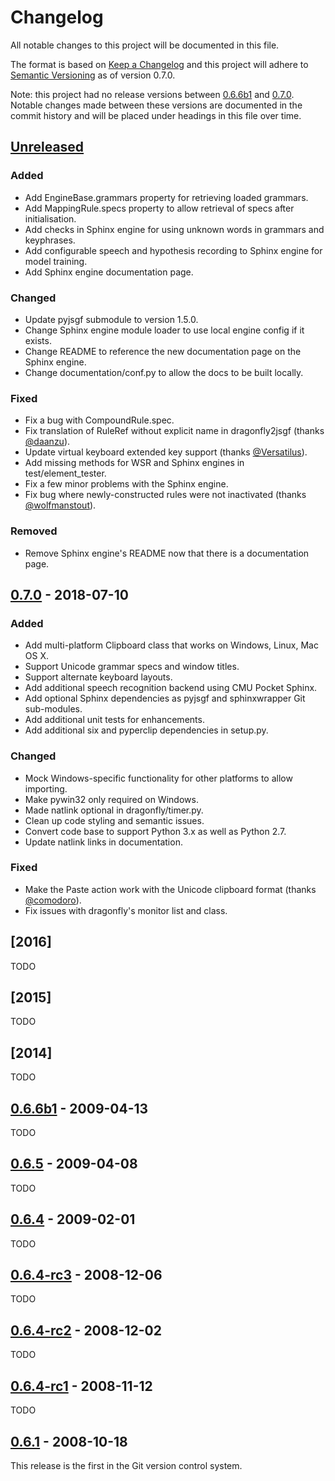 # Changelog
All notable changes to this project will be documented in this file.

The format is based on [Keep a Changelog](http://keepachangelog.com/en/1.0.0/)
and this project will adhere to [Semantic Versioning](http://semver.org/spec/v2.0.0.html) as of version 0.7.0.

Note: this project had no release versions between [0.6.6b1] and [0.7.0]. Notable changes made between these versions are documented in the commit history and will be placed under headings in this file over time.

## [Unreleased]
### Added
- Add EngineBase.grammars property for retrieving loaded grammars.
- Add MappingRule.specs property to allow retrieval of specs after initialisation.
- Add checks in Sphinx engine for using unknown words in grammars and keyphrases.
- Add configurable speech and hypothesis recording to Sphinx engine for model training.
- Add Sphinx engine documentation page.

### Changed
- Update pyjsgf submodule to version 1.5.0.
- Change Sphinx engine module loader to use local engine config if it exists.
- Change README to reference the new documentation page on the Sphinx engine.
- Change documentation/conf.py to allow the docs to be built locally.

### Fixed
- Fix a bug with CompoundRule.spec.
- Fix translation of RuleRef without explicit name in dragonfly2jsgf (thanks [@daanzu](https://github.com/daanzu)).
- Update virtual keyboard extended key support (thanks [@Versatilus](https://github.com/Versatilus)).
- Add missing methods for WSR and Sphinx engines in test/element_tester.
- Fix a few minor problems with the Sphinx engine.
- Fix bug where newly-constructed rules were not inactivated (thanks [@wolfmanstout](https://github.com/wolfmanstout)).

### Removed
- Remove Sphinx engine's README now that there is a documentation page.

## [0.7.0] - 2018-07-10
### Added
- Add multi-platform Clipboard class that works on Windows, Linux, Mac OS X.
- Support Unicode grammar specs and window titles.
- Support alternate keyboard layouts.
- Add additional speech recognition backend using CMU Pocket Sphinx.
- Add optional Sphinx dependencies as pyjsgf and sphinxwrapper Git sub-modules.
- Add additional unit tests for enhancements.
- Add additional six and pyperclip dependencies in setup.py.

### Changed
- Mock Windows-specific functionality for other platforms to allow importing.
- Make pywin32 only required on Windows.
- Made natlink optional in dragonfly/timer.py.
- Clean up code styling and semantic issues.
- Convert code base to support Python 3.x as well as Python 2.7.
- Update natlink links in documentation.

### Fixed
- Make the Paste action work with the Unicode clipboard format (thanks [@comodoro](https://github.com/comodoro)).
- Fix issues with dragonfly's monitor list and class.

## [2016]
TODO

## [2015]
TODO

## [2014]
TODO

## [0.6.6b1] - 2009-04-13
TODO

## [0.6.5] - 2009-04-08
TODO

## [0.6.4] - 2009-02-01
TODO

## [0.6.4-rc3] - 2008-12-06
TODO

## [0.6.4-rc2] - 2008-12-02
TODO

## [0.6.4-rc1] - 2008-11-12
TODO

## [0.6.1] - 2008-10-18
This release is the first in the Git version control system.

[Unreleased]: https://github.com/Danesprite/dragonfly/compare/0.7.0...HEAD
[0.7.0]:      https://github.com/Danesprite/dragonfly/compare/74981c1...0.7.0
[0.6.6b1]:    https://github.com/Danesprite/dragonfly/compare/0.6.5...0.6.6b1
[0.6.5]:      https://github.com/Danesprite/dragonfly/compare/0.6.4-rc3...0.6.5
[0.6.4]:      https://github.com/Danesprite/dragonfly/compare/0.6.4-rc3...0.6.4
[0.6.4-rc3]:  https://github.com/Danesprite/dragonfly/compare/0.6.4-rc2...0.6.4-rc3
[0.6.4-rc2]:  https://github.com/Danesprite/dragonfly/compare/0.6.4-rc1...0.6.4-rc2
[0.6.4-rc1]:  https://github.com/Danesprite/dragonfly/compare/0.6.1...0.6.4-rc1
[0.6.1]:      https://github.com/Danesprite/dragonfly/compare/03d06af...0.6.1
